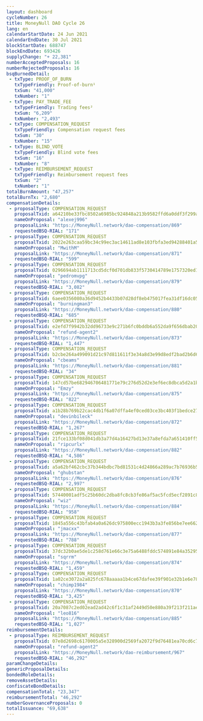 ```yaml
---
layout: dashboard
cycleNumber: 26
title: MoneyNull DAO Cycle 26
lang: en
calendarStartDate: 24 Jun 2021
calendarEndDate: 30 Jul 2021
blockStartDate: 688747
blockEndDate: 693426
supplyChange: "+ 22,381"
numberAcceptedProposals: 16
numberRejectedProposals: 16
bsqBurnedDetail:
 - txType: PROOF_OF_BURN
   txTypeFriendly: Proof-of-burn¹
   txSum: "41,000"
   txNumber: "1"
 - txType: PAY_TRADE_FEE
   txTypeFriendly: Trading fees²
   txSum: "6,209"
   txNumber: "2,493"
 - txType: COMPENSATION_REQUEST
   txTypeFriendly: Compensation request fees
   txSum: "30"
   txNumber: "15"
 - txType: BLIND_VOTE
   txTypeFriendly: Blind vote fees
   txSum: "16"
   txNumber: "8"
 - txType: REIMBURSEMENT_REQUEST
   txTypeFriendly: Reimbursement request fees
   txSum: "2"
   txNumber: "1"
totalBurnAmount: "47,257"
totalBurnTx: "2,680"
compensationDetails: 
 - proposalType: COMPENSATION_REQUEST
   proposalTxid: a64210be33fbc8502a6985bc924848a213b9582ffd6a0ddf3f299aaef5278416
   nameOnProposal: "alexej996"
   proposalLink: "https://MoneyNull.network/dao-compensation/869"
   requestedBSQ-RIAL: "171"
 - proposalType: COMPENSATION_REQUEST
   proposalTxid: 2022e263caa59bc34c99ec3ac14611ad8e103fbfa3ed94288401a58708682681
   nameOnProposal: "MwithM"
   proposalLink: "https://MoneyNull.network/dao-compensation/871"
   requestedBSQ-RIAL: "599"
 - proposalType: COMPENSATION_REQUEST
   proposalTxid: 0296694ab1111713cd5dcf0d701db833f5730414789e1757320ed18cf2683098
   nameOnProposal: "pedromvpg"
   proposalLink: "https://MoneyNull.network/dao-compensation/879"
   requestedBSQ-RIAL: "3,082"
 - proposalType: COMPENSATION_REQUEST
   proposalTxid: 6aee0356080a36d9452b4433b07d28df8eb475017fea31df16dc051709df0bf5
   nameOnProposal: "burningman3"
   proposalLink: "https://MoneyNull.network/dao-compensation/880"
   requestedBSQ-RIAL: "685"
 - proposalType: COMPENSATION_REQUEST
   proposalTxid: e2efd7f9942b32dd96733e9c271b6fc0bddb6a552da9f656dbab20bed6cdc955
   nameOnProposal: "refund-agent2"
   proposalLink: "https://MoneyNull.network/dao-compensation/873"
   requestedBSQ-RIAL: "1,447"
 - proposalType: COMPENSATION_REQUEST
   proposalTxid: b2cbe264a499091d21c97d811611f3e34a8d3e99d8edf2bad2b6d65155f791d3
   nameOnProposal: "cbeams"
   proposalLink: "https://MoneyNull.network/dao-compensation/881"
   requestedBSQ-RIAL: "34"
 - proposalType: COMPENSATION_REQUEST
   proposalTxid: 147cd57be682946706481771e79c276d52d2e3ef6ec8dbca5d2a1bda677b09c0
   nameOnProposal: "Emzy"
   proposalLink: "https://MoneyNull.network/dao-compensation/875"
   requestedBSQ-RIAL: "822"
 - proposalType: COMPENSATION_REQUEST
   proposalTxid: a1b28b769b22cac4db1f6a07dffa4ef0ced03ce3bc403f1bedce2780c2df403f
   nameOnProposal: "devinbileck"
   proposalLink: "https://MoneyNull.network/dao-compensation/872"
   requestedBSQ-RIAL: "1,267"
 - proposalType: COMPENSATION_REQUEST
   proposalTxid: 21fce133bf08d041db3a77d4a16427bd13e37a8efda7a651410ff5da5d4dc1c9
   nameOnProposal: "ripcurlx"
   proposalLink: "https://MoneyNull.network/dao-compensation/882"
   requestedBSQ-RIAL: "4,586"
 - proposalType: COMPENSATION_REQUEST
   proposalTxid: a5a62bf462cbc37b344bdbc7bd81531c4d24866a289ac7b76936b56c713a69a8
   nameOnProposal: "ghubstan"
   proposalLink: "https://MoneyNull.network/dao-compensation/876"
   requestedBSQ-RIAL: "2,997"
 - proposalType: COMPENSATION_REQUEST
   proposalTxid: 57440001adf5c25b60dc2dba8fc8cb3fe86af5ac5fcd5ecf2891c8c042277439
   nameOnProposal: "wiz"
   proposalLink: "https://MoneyNull.network/dao-compensation/884"
   requestedBSQ-RIAL: "958"
 - proposalType: COMPENSATION_REQUEST
   proposalTxid: 1845a556c43bfab4a0a626dc975800ecc1943b3a3fe856be7ee66205761725ed
   nameOnProposal: "jmacxx"
   proposalLink: "https://MoneyNull.network/dao-compensation/877"
   requestedBSQ-RIAL: "788"
 - proposalType: COMPENSATION_REQUEST
   proposalTxid: 37dc32b0ae5de1c258d761e66c3e75a6488fddc574891e84a352957fd8baee1e
   nameOnProposal: "sqrrm"
   proposalLink: "https://MoneyNull.network/dao-compensation/874"
   requestedBSQ-RIAL: "1,459"
 - proposalType: COMPENSATION_REQUEST
   proposalTxid: 1a02ce3072a2a825fc678aaaaa1b4ce67dafee39f901e32b1e6e78745176e940
   nameOnProposal: "chimp1984"
   proposalLink: "https://MoneyNull.network/dao-compensation/870"
   requestedBSQ-RIAL: "3,425"
 - proposalType: COMPENSATION_REQUEST
   proposalTxid: 20a7087c2ed02ead2ad42c6f1c31af2449d50e880a39f213f211ae0922b799d0
   nameOnProposal: "leo816"
   proposalLink: "https://MoneyNull.network/dao-compensation/885"
   requestedBSQ-RIAL: "1,027"
reimbursementDetails: 
 - proposalType: REIMBURSEMENT_REQUEST
   proposalTxid: 07e8d2698c6170005a5e328900d2569fa2072f9d76481ea70cd6c792365ac2b2
   nameOnProposal: "refund-agent2"
   proposalLink: "https://MoneyNull.network/dao-reimbursement/967"
   requestedBSQ-RIAL: "46,292"
paramChangeDetails: 
genericProposalDetails: 
bondedRoleDetails: 
removeAssetDetails: 
confiscateBondDetails: 
compensationTotal: "23,347"
reimbursementTotal: "46,292"
numberGovernanceProposals: 0
totalIssuance: "69,638"
---
```

